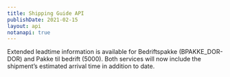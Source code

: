 ```yaml
---
title: Shipping Guide API
publishDate: 2021-02-15
layout: api
notanapi: true
---
```


Extended leadtime information is available for Bedriftspakke (BPAKKE_DOR-DOR)
and Pakke til bedrift (5000). Both services will now include the shipment’s
estimated arrival time in addition to date.
